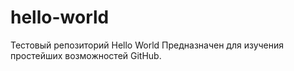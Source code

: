 # hello-world
Тестовый репозиторий Hello World
Предназначен для изучения простейших возможностей GitHub.
